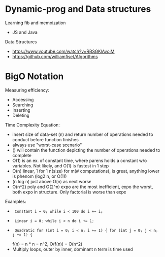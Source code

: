 # Dynamic-prog and Data structures

Learning fib and memoization

- JS and Java

Data Structures

- https://www.youtube.com/watch?v=RBSGKlAvoiM
- https://github.com/williamfiset/Algorithms

# BigO Notation

Measuring efficiency:

- Accessing
- Searching
- Inserting
- Deleting

Time Complexity Equation:

- insert size of data-set (n) and return number of operations needed to conduct before function finishes
- always use "worst-case scenario"
- () will contain the function depicting the number of operations needed to complete
- O(1) is an ex. of constant time, where parens holds a constant w/o variables. Not likely, and O(1) is fastest in 1 step
- O(n) linear, 1 for 1 n(size) for m(# computations), is great, anything lower is phenom (log2 n, or O(1))
- (n log n) just above O(n) as next worse
- O(n^2) poly and O(2^n) expo are the most inefficient, expo the worst, both expo in structure. Only factorial is worse than expo

Examples:

-      Constant i = 0; while i < 100 do i += i;
-      Linear i = 0; while i < n do i += 1;
-      Quadratic for (int i = 0; i < n; i += 1) { for (int j = 0; j < n; j += 1) {
  f(n) = n * n = n^2, O(f(n)) = O(n^2)
- Multiply loops, outer by inner, dominant n term is time used





